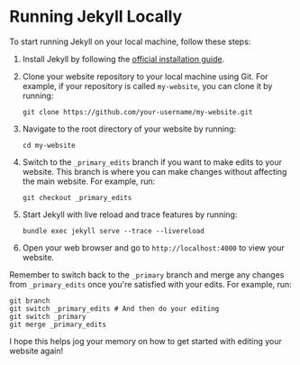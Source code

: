 # Running Jekyll Locally

To start running Jekyll on your local machine, follow these steps:

1. Install Jekyll by following the [official installation guide](https://jekyllrb.com/docs/installation/).
2. Clone your website repository to your local machine using Git. For example, if your repository is called `my-website`, you can clone it by running:

    ```
    git clone https://github.com/your-username/my-website.git
    ```

3. Navigate to the root directory of your website by running:

    ```
    cd my-website
    ```

4. Switch to the `_primary_edits` branch if you want to make edits to your website. This branch is where you can make changes without affecting the main website. For example, run:

    ```
    git checkout _primary_edits
    ```

5. Start Jekyll with live reload and trace features by running:

    ```
    bundle exec jekyll serve --trace --livereload
    ```

6. Open your web browser and go to `http://localhost:4000` to view your website.

Remember to switch back to the `_primary` branch and merge any changes from `_primary_edits` once you're satisfied with your edits. For example, run:

```
git branch 
git switch _primary_edits # And then do your editing
git switch _primary
git merge _primary_edits
```

I hope this helps jog your memory on how to get started with editing your website again!


